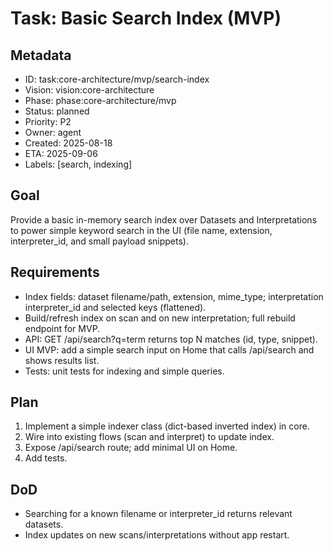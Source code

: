 # Task: Basic Search Index (MVP)

## Metadata
- ID: task:core-architecture/mvp/search-index
- Vision: vision:core-architecture
- Phase: phase:core-architecture/mvp
- Status: planned
- Priority: P2
- Owner: agent
- Created: 2025-08-18
- ETA: 2025-09-06
- Labels: [search, indexing]

## Goal
Provide a basic in-memory search index over Datasets and Interpretations to power simple keyword search in the UI (file name, extension, interpreter_id, and small payload snippets).

## Requirements
- Index fields: dataset filename/path, extension, mime_type; interpretation interpreter_id and selected keys (flattened).
- Build/refresh index on scan and on new interpretation; full rebuild endpoint for MVP.
- API: GET /api/search?q=term returns top N matches (id, type, snippet).
- UI MVP: add a simple search input on Home that calls /api/search and shows results list.
- Tests: unit tests for indexing and simple queries.

## Plan
1. Implement a simple indexer class (dict-based inverted index) in core.
2. Wire into existing flows (scan and interpret) to update index.
3. Expose /api/search route; add minimal UI on Home.
4. Add tests.

## DoD
- Searching for a known filename or interpreter_id returns relevant datasets.
- Index updates on new scans/interpretations without app restart.
